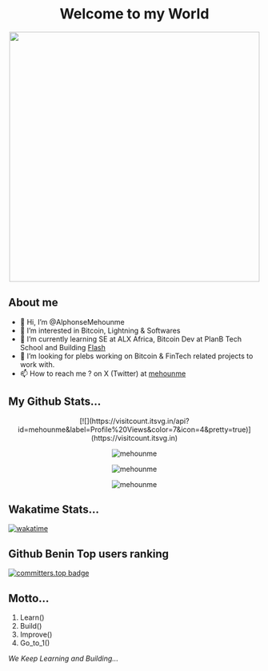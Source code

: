 <h1 align="center">Welcome to my World</h1>

<p align="center"><img align="center" src="https://github.com/user-attachments/assets/7c4a50be-eecd-42e3-9f6b-26540505055e" width="500" height="500"></p>

<h2>About me</h2>

- 👋 Hi, I’m @AlphonseMehounme
- 👀 I’m interested in Bitcoin, Lightning & Softwares
- 🌱 I’m currently learning SE at ALX Africa, Bitcoin Dev at PlanB Tech School and Building [Flash](bitcoinflash.xyz)
- 💞️ I’m looking for plebs working on Bitcoin & FinTech related projects to work with.
- 📫 How to reach me ? on X (Twitter) at [mehounme](hppts://x.com/mehounme)

<h2>My Github Stats...</h2>

<p align="center">[![](https://visitcount.itsvg.in/api?id=mehounme&label=Profile%20Views&color=7&icon=4&pretty=true)](https://visitcount.itsvg.in)</p>
  
<p align="center"><img align="center" src="https://github-readme-stats.vercel.app/api/top-langs?username=AlphonseMehounme&show_icons=true&locale=en&layout=compact" alt="mehounme" /></p>

<p align="center"><img align="center" src="https://github-readme-stats.vercel.app/api?username=AlphonseMehounme&show_icons=true&locale=en" alt="mehounme" /></p>

<p align="center"><img align="center" src="https://github-readme-streak-stats.herokuapp.com/?user=AlphonseMehounme&" alt="mehounme" /></p>

<h2>Wakatime Stats...</h2>

[![wakatime](https://wakatime.com/badge/user/5c31be2b-5dfa-457c-a25e-501442d204fe.svg)](https://wakatime.com/@5c31be2b-5dfa-457c-a25e-501442d204fe)

<h2>Github Benin Top users ranking</h2>

[![committers.top badge](https://user-badge.committers.top/benin/AlphonseMehounme.svg)](https://user-badge.committers.top/benin/AlphonseMehounme)

<h2>Motto...</h2>

1. Learn()
2. Build()
3. Improve()
4. Go_to_1()
   
*We Keep Learning and Building...*
<!---
AlphonseMehounme/AlphonseMehounme is a ✨ special ✨ repository because its `README.md` (this file) appears on your GitHub profile.
You can click the Preview link to take a look at your changes.
--->
